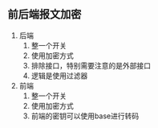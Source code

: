 ## 前后端报文加密
1. 后端
   1. 整一个开关
   2. 使用加密方式
   3. 排除接口，特别需要注意的是外部接口
   4. 逻辑是使用过滤器
2. 前端
   1. 整一个开关
   2. 使用加密方式
   3. 前端的密钥可以使用base进行转码